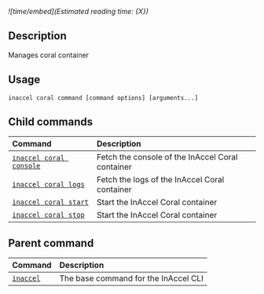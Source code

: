 *![time/embed](Estimated reading time: {X})*

## Description

Manages coral container

## Usage

```text
inaccel coral command [command options] [arguments...]
```

## Child commands

| Command                                 | Description                                      |
| :-------------------------------------- | :----------------------------------------------- |
| [` inaccel coral console `](console.md) | Fetch the console of the InAccel Coral container |
| [` inaccel coral logs `](logs.md)       | Fetch the logs of the InAccel Coral container    |
| [` inaccel coral start `](start.md)     | Start the InAccel Coral container                |
| [` inaccel coral stop `](stop.md)       | Start the InAccel Coral container                |

## Parent command

| Command                      | Description                          |
| :--------------------------- | :----------------------------------- |
| [` inaccel `](../command.md) | The base command for the InAccel CLI |
